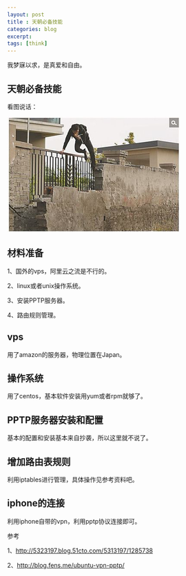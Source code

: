 ```yaml
---
layout: post
title : 天朝必备技能
categories: blog
excerpt:
tags: [think]
---
```


我梦寐以求，是真爱和自由。

## 天朝必备技能

看图说话：

![Geometric pattern with fading gradient](/images/fq.png)

## 材料准备

1、国外的vps，阿里云之流是不行的。

2、linux或者unix操作系统。

3、安装PPTP服务器。

4、路由规则管理。

##  vps

用了amazon的服务器，物理位置在Japan。

## 操作系统

用了centos，基本软件安装用yum或者rpm就够了。

## PPTP服务器安装和配置

基本的配置和安装基本来自抄袭，所以这里就不说了。

## 增加路由表规则

利用iptables进行管理，具体操作见参考资料吧。

## iphone的连接

利用iphone自带的vpn，利用pptp协议连接即可。

 参考

1、http://5323197.blog.51cto.com/5313197/1285738

2、http://blog.fens.me/ubuntu-vpn-pptp/

